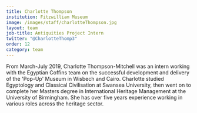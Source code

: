 ```yaml
---
title: Charlotte Thompson
institution: Fitzwilliam Museum
image: /images/staff/charlotteThompson.jpg
layout: team
job-title: Antiquities Project Intern
twitter: "@CharlotteThomp3"
order: 12
category: team
---
```


From March-July 2019, Charlotte Thompson-Mitchell was an intern working with the Egyptian Coffins team on the successful development and delivery of the 'Pop-Up' Museum in Wisbech and Cairo. Charlotte studied Egyptology and Classical Civilisation at Swansea University, then went on to complete her Masters degree in International Heritage Management at the University of Birmingham. She has over five years  experience working in various roles across the heritage sector.

